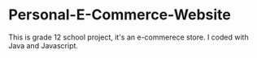 # Personal-E-Commerce-Website

This is grade 12 school project, it's an e-commerece store.
I coded with Java and Javascript.
